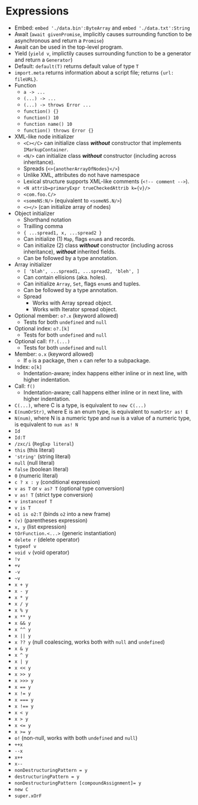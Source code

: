 # Expressions

- Embed: `embed './data.bin':ByteArray` and `embed './data.txt':String`
- Await (`await givenPromise`, implicitly causes surrounding function to be asynchronous and return a `Promise`)
- Await can be used in the top-level program.
- Yield (`yield v`, implictily causes surrounding function to be a generator and return a `Generator`)
- Default: `default(T)` returns default value of type `T`
- `import.meta` returns information about a script file; returns `{url: fileURL}`.
- Function
  - `a -> ...`
  - `(...) -> ...`
  - `(...) -> throws Error ...`
  - `function() {}`
  - `function() 10`
  - `function name() 10`
  - `function() throws Error {}`
- XML-like node initializer
  - `<C></C>` can initialize class _**without**_ constructor that implements `IMarkupContainer`.
  - `<N/>` can initialize class _**without**_ constructor (including across inheritance).
  - Spreads (`<>{anotherArrayOfNodes}</>`)
  - Unlike XML, attributes do not have namespace
  - Lexical structure supports XML-like comments (`<!-- comment -->`).
  - `<N attrib=primaryExpr trueCheckedAttrib k={v}/>`
  - `<com.foo.C/>`
  - `<someNS:N/>` (equivalent to `<someNS.N/>`)
  - `<></>` (can initialize array of nodes)
- Object initializer
  - Shorthand notation
  - Trailling comma
  - `{ ...spread1, x, ...spread2 }`
  - Can initialize (1) `Map`, flags `enum`s and records.
  - Can initialize (2) class _**without**_ constructor (including across inheritance), _**without**_ inherited fields.
  - Can be followed by a type annotation.
- Array initializer
  - `[ 'blah', ...spread1, ...spread2, 'bleh', ]`
  - Can contain ellisions (aka. holes).
  - Can initialize `Array`, `Set`, flags `enum`s and tuples.
  - Can be followed by a type annotation.
  - Spread
    - Works with Array spread object.
    - Works with Iterator spread object.
- Optional member: `o?.x` (keyword allowed)
  - Tests for both `undefined` and `null`
- Optional index: `o?.[k]`
  - Tests for both `undefined` and `null`
- Optional call: `f?.(...)`
  - Tests for both `undefined` and `null`
- Member: `o.x` (keyword allowed)
  - If `o` is a package, then `x` can refer to a subpackage.
- Index: `o[k]`
  - Indentation-aware; index happens either inline or in next line, with higher indentation.
- Call: `f()`
  - Indentation-aware; call happens either inline or in next line, with higher indentation.
- `C(...)`, where C is a type, is equivalent to `new C(...)`
- `E(numOrStr)`, where E is an enum type, is equivalent to `numOrStr as! E`
- `N(num)`, where N is a numeric type and `num` is a value of a numeric type, is equivalent to `num as! N`
- `Id`
- `Id:T`
- `/zxc/i` (`RegExp literal`)
- `this` (this literal)
- `'string'` (string literal)
- `null` (null literal)
- `false` (boolean literal)
- `0` (numeric literal)
- `c ? x : y` (conditional expression)
- `v as T` or `v as? T` (optional type conversion)
- `v as! T` (strict type conversion)
- `v instanceof T`
- `v is T`
- `o1 is o2:T` (binds `o2` into a new frame)
- `(v)` (parentheses expression)
- `x, y` (list expression)
- `tOrFunction.<...>` (generic instantiation)
- `delete r` (delete operator)
- `typeof v`
- `void v` (void operator)
- `!v`
- `+v`
- `-v`
- `~v`
- `x + y`
- `x - y`
- `x * y`
- `x / y`
- `x % y`
- `x ** y`
- `x && y`
- `x ^^ y`
- `x || y`
- `x ?? y` (null coalescing, works both with `null` and `undefined`)
- `x & y`
- `x ^ y`
- `x | y`
- `x << y`
- `x >> y`
- `x >>> y`
- `x == y`
- `x != y`
- `x === y`
- `x !== y`
- `x < y`
- `x > y`
- `x <= y`
- `x >= y`
- `o!` (non-null, works with both `undefined` and `null`)
- `++x`
- `--x`
- `x++`
- `x--`
- `nonDestructuringPattern = y`
- `destructuringPattern = y`
- `nonDestructuringPattern [compoundAssignment]= y`
- `new C`
- `super.xOrF`